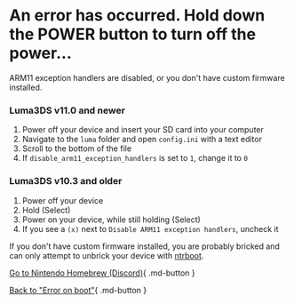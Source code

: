 # An error has occurred. Hold down the POWER button to turn off the power...

ARM11 exception handlers are disabled, or you don't have custom firmware installed.

### Luma3DS v11.0 and newer

1. Power off your device and insert your SD card into your computer
1. Navigate to the `luma` folder and open `config.ini` with a text editor
1. Scroll to the bottom of the file
1. If `disable_arm11_exception_handlers` is set to `1`, change it to `0`

### Luma3DS v10.3 and older

1. Power off your device
1. Hold (Select)
1. Power on your device, while still holding (Select)
1. If you see a `(x)` next to `Disable ARM11 exception handlers`, uncheck it

If you don't have custom firmware installed, you are probably bricked and can only attempt to unbrick your device with [ntrboot](https://3ds.hacks.guide/ntrboot).

[Go to Nintendo Homebrew (Discord)](https://discord.gg/MWxPgEp){ .md-button }

[Back to "Error on boot"](/troubleshoot/noboot/error){ .md-button }


